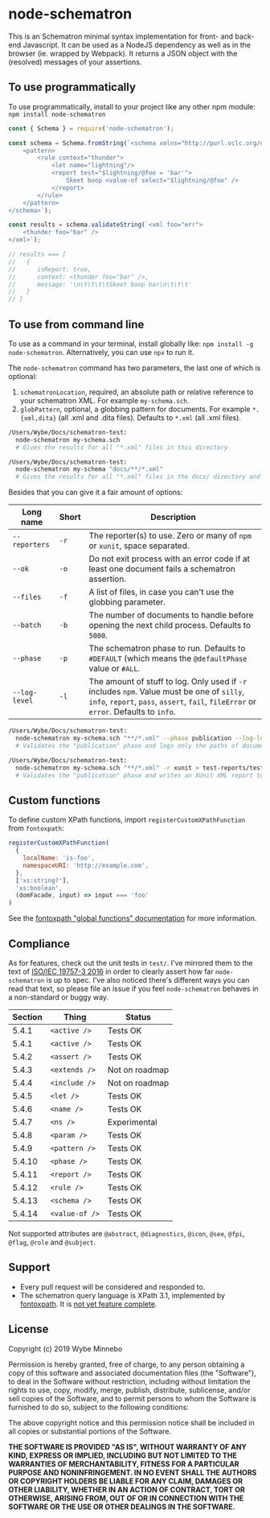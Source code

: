 # node-schematron

This is an Schematron minimal syntax implementation for front- and back-end Javascript. It can be used as
a NodeJS dependency as well as in the browser (ie. wrapped by Webpack). It returns a JSON object with the (resolved)
messages of your assertions.

## To use programmatically

To use programmatically, install to your project like any other npm module: `npm install node-schematron`

```js
const { Schema } = require('node-schematron');

const schema = Schema.fromString(`<schema xmlns="http://purl.oclc.org/dsdl/schematron">
	<pattern>
		<rule context="thunder">
			<let name="lightning"/>
			<report test="$lightning/@foo = 'bar'">
				Skeet boop <value-of select="$lightning/@foo" />
			</report>
		</rule>
	</pattern>
</schema>`);

const results = schema.validateString(`<xml foo="err">
	<thunder foo="bar" />
</xml>`);

// results === [
//   {
//      isReport: true,
//      context: <thunder foo="bar" />,
//      message: '\n\t\t\t\tSkeet boop bar\n\t\t\t'
//   }
// ]
```

## To use from command line

To use as a command in your terminal, install globally like: `npm install -g node-schematron`. Alternatively, you can
use `npx` to run it.



The `node-schematron` command has two parameters, the last one of which is optional:

1. `schematronLocation`, required, an absolute path or relative reference to your schematron XML. For example `my-schema.sch`.
2. `globPattern`, optional, a globbing pattern for documents. For example `*.{xml,dita}` (all .xml and .dita files). Defaults to `*.xml` (all .xml files).

```sh
/Users/Wybe/Docs/schematron-test:
  node-schematron my-schema.sch
  # Gives the results for all "*.xml" files in this directory
```

```sh
/Users/Wybe/Docs/schematron-test:
  node-schematron my-schema "docs/**/*.xml"
  # Gives the results for all "*.xml" files in the docs/ directory and all subdirectories
```

Besides that you can give it a fair amount of options:

| Long name     | Short | Description |
|---------------|-------|-------------|
| `--reporters` | `-r`  | The reporter(s) to use. Zero or many of `npm` or `xunit`, space separated. |
| `--ok`        | `-o`  | Do not exit process with an error code if at least one document fails a schematron assertion. |
| `--files`     | `-f`  | A list of files, in case you can't use the globbing parameter. |
| `--batch`     | `-b`  | The number of documents to handle before opening the next child process. Defaults to `5000`. |
| `--phase`     | `-p`  | The schematron phase to run. Defaults to `#DEFAULT` (which means the `@defaultPhase` value or `#ALL`. |
| `--log-level` | `-l`  | The amount of stuff to log. Only used if `-r` includes `npm`. Value must be one of `silly`, `info`, `report`, `pass`, `assert`, `fail`, `fileError` or `error`. Defaults to `info`. |

```sh
/Users/Wybe/Docs/schematron-test:
  node-schematron my-schema.sch "**/*.xml" --phase publication --log-level fail
  # Validates the "publication" phase and logs only the paths of documents that fail
```

```sh
/Users/Wybe/Docs/schematron-test:
  node-schematron my-schema.sch "**/*.xml" -r xunit > test-reports/test-report.xml
  # Validates the "publication" phase and writes an XUnit XML report to file
```

## Custom functions

To define custom XPath functions, import `registerCustomXPathFunction` from `fontoxpath`:

```js
registerCustomXPathFunction(
  {
    localName: 'is-foo',
    namespaceURI: 'http://example.com',
  },
  ['xs:string?'],
  'xs:boolean',
  (domFacade, input) => input === 'foo'
)
```

See the [fontoxpath "global functions" documentation](https://github.com/FontoXML/fontoxpath#global-functions) for more information.


## Compliance

As for features, check out the unit tests in `test/`. I've mirrored them to the text of [ISO/IEC 19757-3 2016](./docs/c055982_ISO_IEC_19757-3_2016.pdf) in order to clearly assert how far `node-schematron` is up to spec.
I've also noticed there's different ways you can read that text, so please file an issue if you feel `node-schematron`
behaves in a non-standard or buggy way.

| Section | Thing          | Status   |
|---------|----------------|----------|
| 5.4.1   | `<active />`   | Tests OK |
| 5.4.1   | `<active />`   | Tests OK |
| 5.4.2   | `<assert />`   | Tests OK |
| 5.4.3   | `<extends />`  | Not on roadmap |
| 5.4.4   | `<include />`  | Not on roadmap |
| 5.4.5   | `<let />`      | Tests OK |
| 5.4.6   | `<name />`     | Tests OK |
| 5.4.7   | `<ns />`       | Experimental |
| 5.4.8   | `<param />`    | Tests OK |
| 5.4.9   | `<pattern />`  | Tests OK |
| 5.4.10  | `<phase />`    | Tests OK |
| 5.4.11  | `<report />`   | Tests OK |
| 5.4.12  | `<rule />`     | Tests OK |
| 5.4.13  | `<schema />`   | Tests OK |
| 5.4.14  | `<value-of />` | Tests OK |

Not supported attributes are `@abstract`, `@diagnostics`, `@icon`, `@see`, `@fpi`, `@flag`, `@role` and `@subject`.

## Support

-   Every pull request will be considered and responded to.
-   The schematron query language is XPath 3.1, implemented by [fontoxpath](https://www.npmjs.com/package/fontoxpath). It
    is [not yet feature complete](https://documentation.fontoxml.com/editor/latest/xpath-25591894.html).

## License

Copyright (c) 2019 Wybe Minnebo

Permission is hereby granted, free of charge, to any person obtaining a copy of this software and associated
documentation files (the "Software"), to deal in the Software without restriction, including without limitation the
rights to use, copy, modify, merge, publish, distribute, sublicense, and/or sell copies of the Software, and to permit
persons to whom the Software is furnished to do so, subject to the following conditions:

The above copyright notice and this permission notice shall be included in all copies or substantial portions of the
Software.

__THE SOFTWARE IS PROVIDED "AS IS", WITHOUT WARRANTY OF ANY KIND, EXPRESS OR IMPLIED, INCLUDING BUT NOT LIMITED TO THE
WARRANTIES OF MERCHANTABILITY, FITNESS FOR A PARTICULAR PURPOSE AND NONINFRINGEMENT. IN NO EVENT SHALL THE AUTHORS OR
COPYRIGHT HOLDERS BE LIABLE FOR ANY CLAIM, DAMAGES OR OTHER LIABILITY, WHETHER IN AN ACTION OF CONTRACT, TORT OR
OTHERWISE, ARISING FROM, OUT OF OR IN CONNECTION WITH THE SOFTWARE OR THE USE OR OTHER DEALINGS IN THE SOFTWARE.__
